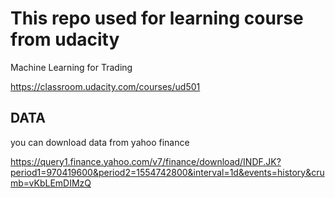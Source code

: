 # This repo used for learning course from udacity

Machine Learning for Trading

https://classroom.udacity.com/courses/ud501

## DATA

you can download data from yahoo finance

https://query1.finance.yahoo.com/v7/finance/download/INDF.JK?period1=970419600&period2=1554742800&interval=1d&events=history&crumb=vKbLEmDIMzQ
